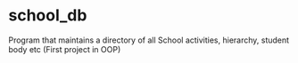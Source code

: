 # school_db
Program that maintains a directory of all School activities, hierarchy, student body etc (First project in OOP)

